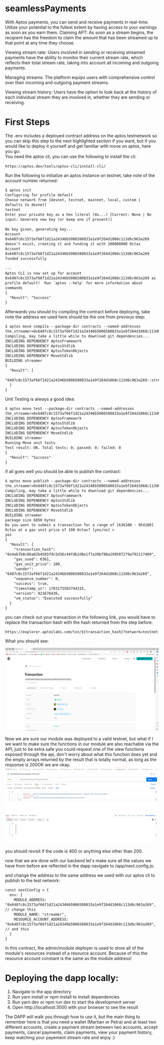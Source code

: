 # seamlessPayments


With Aptos payments, you can send and receive payments in real-time. Utilize your potential to the fullest extent by having access to your earnings as soon as you earn them.
Claiming APT: As soon as a stream begins, the recipient has the freedom to claim the amount that has been streamed up to that point at any time they choose.

Viewing stream rate: Users involved in sending or receiving streamed payments have the ability to monitor their current stream rate, which reflects their total stream rate, taking into account all incoming and outgoing payments.

Managing streams: The platform equips users with comprehensive control over their incoming and outgoing payment streams.

Viewing stream history: Users have the option to look back at the history of each individual stream they are involved in, whether they are sending or receiving.


# First Steps 

The .env includes a deployed contract address on the aptos testnetwork so you can skip this step to the next highlighted section if you want,  but if you would like to deploy it yourself and get familiar with move on aptos, here you go:  
You need the aptos cli, you can use the following to install the cli:

`https://aptos.dev/tools/aptos-cli/install-cli/`

Run the following to initialize an aptos instance on testnet, take note of the account number returned:

```
$ aptos init
Configuring for profile default
Choose network from [devnet, testnet, mainnet, local, custom | defaults to devnet]
testnet
Enter your private key as a hex literal (0x...) [Current: None | No input: Generate new key (or keep one if present)]

No key given, generating key...
Account 0x6407c8c1573af66f1d21a24346b5006580833a1e9f264d1068c113d6c963a269 doesn't exist, creating it and funding it with 100000000 Octas
Account 0x6407c8c1573af66f1d21a24346b5006580833a1e9f264d1068c113d6c963a269 funded successfully

---
Aptos CLI is now set up for account 0x6407c8c1573af66f1d21a24346b5006580833a1e9f264d1068c113d6c963a269 as profile default!  Run `aptos --help` for more information about commands
{
  "Result": "Success"
}
```
Afterwards you should try compiling the contract before deploying, take note the address we used here should be the one from previous step:
```
$ aptos move compile --package-dir contracts --named-addresses the_streamer=0x6407c8c1573af66f1d21a24346b5006580833a1e9f264d1068c113d6c963a269
Compiling, may take a little while to download git dependencies...
INCLUDING DEPENDENCY AptosFramework
INCLUDING DEPENDENCY AptosStdlib
INCLUDING DEPENDENCY AptosTokenObjects
INCLUDING DEPENDENCY MoveStdlib
BUILDING streamer
{
  "Result": [
    "6407c8c1573af66f1d21a24346b5006580833a1e9f264d1068c113d6c963a269::streamer"
  ]
}
```
Unit Testing is always a good idea:
```
$ aptos move test --package-dir contracts --named-addresses the_streamer=0x6407c8c1573af66f1d21a24346b5006580833a1e9f264d1068c113d6c963a269
INCLUDING DEPENDENCY AptosFramework
INCLUDING DEPENDENCY AptosStdlib
INCLUDING DEPENDENCY AptosTokenObjects
INCLUDING DEPENDENCY MoveStdlib
BUILDING streamer
Running Move unit tests
Test result: OK. Total tests: 0; passed: 0; failed: 0
{
  "Result": "Success"
}
```
if all goes well you should be able to publish the contract:
```
$ aptos move publish --package-dir contracts --named-addresses the_streamer=0x6407c8c1573af66f1d21a24346b5006580833a1e9f264d1068c113d6c963a269
Compiling, may take a little while to download git dependencies...
INCLUDING DEPENDENCY AptosFramework
INCLUDING DEPENDENCY AptosStdlib
INCLUDING DEPENDENCY AptosTokenObjects
INCLUDING DEPENDENCY MoveStdlib
BUILDING streamer
package size 6850 bytes
Do you want to submit a transaction for a range of [636100 - 954100] Octas at a gas unit price of 100 Octas? [yes/no] >
yes
{
  "Result": {
    "transaction_hash": "0x4ab7b8c86a82b4585fdc5d36c44fdb2d8e1f7a39bf88a299507279a792117409",
    "gas_used": 6361,
    "gas_unit_price": 100,
    "sender": "6407c8c1573af66f1d21a24346b5006580833a1e9f264d1068c113d6c963a269",
    "sequence_number": 0,
    "success": true,
    "timestamp_us": 1703175503744315,
    "version": 821676436,
    "vm_status": "Executed successfully"
  }
}
```
you can check out your transaction in the following link, you would have to replace the transaction hash with the hash returned from the step before:
```
https://explorer.aptoslabs.com/txn/${transaction_hash}?network=testnet
```
What you should see:

![Alt text](image.png)

Now we are sure our module was deployed to a valid testnet, but what if I we want to make sure the functions in our module are also reachable via the API, just to be extra safe you could request one of the view functions exposed through the api, don't worry about what this function does yet and the empty arrays returned by the result that is totally normal, as long as the response is 200OK we are okay.
![Alt text](image-1.png)

you should revisit if the code is 400 or anything else other than 200.


now that we are done with our backend let's make sure all the values we have from before are reflected in the dapp navigate to /app/next.config.js:

and change the address to the same address we used with our aptos cli to publish to the test network:
```
const nextConfig = {
  env: {
    MODULE_ADDRESS: "0x6407c8c1573af66f1d21a24346b5006580833a1e9f264d1068c113d6c963a269", // change this
    MODULE_NAME: "streamer",
    RESOURCE_ACCOUNT_ADDRESS: "0x6407c8c1573af66f1d21a24346b5006580833a1e9f264d1068c113d6c963a269", // and this 
  }
}
```

In this contract, the admin/module deployer is used to store all of the module's resources instead of a resource account. Because of this the resource account constant is the same as the module address!


# Deploying the dapp locally:

1. Navigate to the app directory
2. Run yarn install or npm install to install dependencies
3. Run yarn dev or npm run dev to start the development server
4. Open http://localhost:3000 with your browser to see the result

The DAPP will walk you through how to use it, but the main thing to remember here is that you need a wallet (Martian or Petra) and at least two different accounts, create a payment stream between two accounts, accept payments, cancel payments, claim payments, view your payment history, keep watching your payement stream rate and enjoy :)